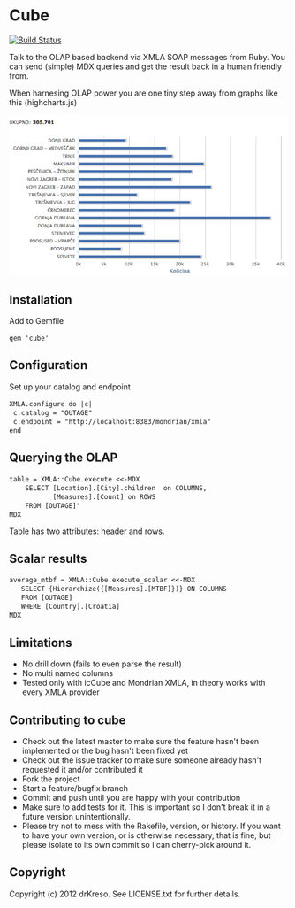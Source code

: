 Cube
================
[![Build Status](https://travis-ci.org/drKreso/cube.png)](https://travis-ci.org/drKreso/cube)

Talk to the OLAP based backend via XMLA SOAP messages from Ruby.
You can send (simple) MDX queries and get the result back in a human friendly from. 

When harnesing OLAP power you are one tiny step away from graphs like this (highcharts.js)

![Example data visualisation](/doc/example.png "Example data visualisation")

Installation
------------
Add to Gemfile

```
gem 'cube'
```

Configuration
--------------
Set up your catalog and endpoint

```
XMLA.configure do |c|
 c.catalog = "OUTAGE"
 c.endpoint = "http://localhost:8383/mondrian/xmla"
end
```

Querying the OLAP
-------
```
table = XMLA::Cube.execute <<-MDX
    SELECT [Location].[City].children  on COLUMNS,
           [Measures].[Count] on ROWS
    FROM [OUTAGE]"
MDX
```
Table has two attributes: header and rows.

Scalar results
-----------
```
average_mtbf = XMLA::Cube.execute_scalar <<-MDX
   SELECT {Hierarchize({[Measures].[MTBF]})} ON COLUMNS
   FROM [OUTAGE]
   WHERE [Country].[Croatia]
MDX
```

Limitations
------------
* No drill down (fails to even parse the result)
* No multi named columns
* Tested only with icCube and Mondrian XMLA, in theory works with every XMLA provider

Contributing to cube
-------------------------------
 
* Check out the latest master to make sure the feature hasn't been implemented or the bug hasn't been fixed yet
* Check out the issue tracker to make sure someone already hasn't requested it and/or contributed it
* Fork the project
* Start a feature/bugfix branch
* Commit and push until you are happy with your contribution
* Make sure to add tests for it. This is important so I don't break it in a future version unintentionally.
* Please try not to mess with the Rakefile, version, or history. If you want to have your own version, or is otherwise necessary, that is fine, but please isolate to its own commit so I can cherry-pick around it.

Copyright
----------

Copyright (c) 2012 drKreso. See LICENSE.txt for
further details.

